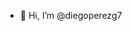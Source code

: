 - 👋 Hi, I’m @diegoperezg7

<!---
diegoperezg7/diegoperezg7 is a ✨ special ✨ repository because its `README.md` (this file) appears on your GitHub profile.
You can click the Preview link to take a look at your changes.
--->
